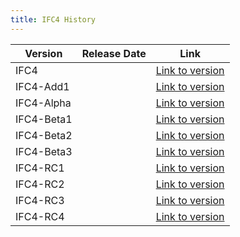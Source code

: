 ```yaml
---
title: IFC4 History
---
```


| Version | Release Date | Link |
| --- | --- | --- |
| IFC4 | <release-date> | [Link to version](/docs/reference/schema/history/ifc4_Add2/ifc4/overview.md) |
| IFC4-Add1 | <release-date> | [Link to version](/docs/reference/schema/history/ifc4_Add2/ifc4_Add1/overview.md) |
| IFC4-Alpha| <release-date> | [Link to version](/docs/reference/schema/history/ifc4_Add2/ifc4_alpha/overview.md) |
| IFC4-Beta1 | <release-date> | [Link to version](/docs/reference/schema/history/ifc4_Add2/ifc4_beta1/overview.md) |
| IFC4-Beta2 | <release-date> | [Link to version](/docs/reference/schema/history/ifc4_Add2/ifc4_beta2/overview.md) |
| IFC4-Beta3 | <release-date> | [Link to version](/docs/reference/schema/history/ifc4_Add2/ifc4_beta3/overview.md) |
| IFC4-RC1 | <release-date> | [Link to version](/docs/reference/schema/history/ifc4_Add2/ifc4_rc1/overview.md) |
| IFC4-RC2| <release-date> | [Link to version](/docs/reference/schema/history/ifc4_Add2/ifc4_rc2/overview.md) |
| IFC4-RC3 | <release-date> | [Link to version](/docs/reference/schema/history/ifc4_Add2/ifc4_rc3/overview.md) |
| IFC4-RC4 | <release-date> | [Link to version](/docs/reference/schema/history/ifc4_Add2/ifc4_rc4/overview.md) |





